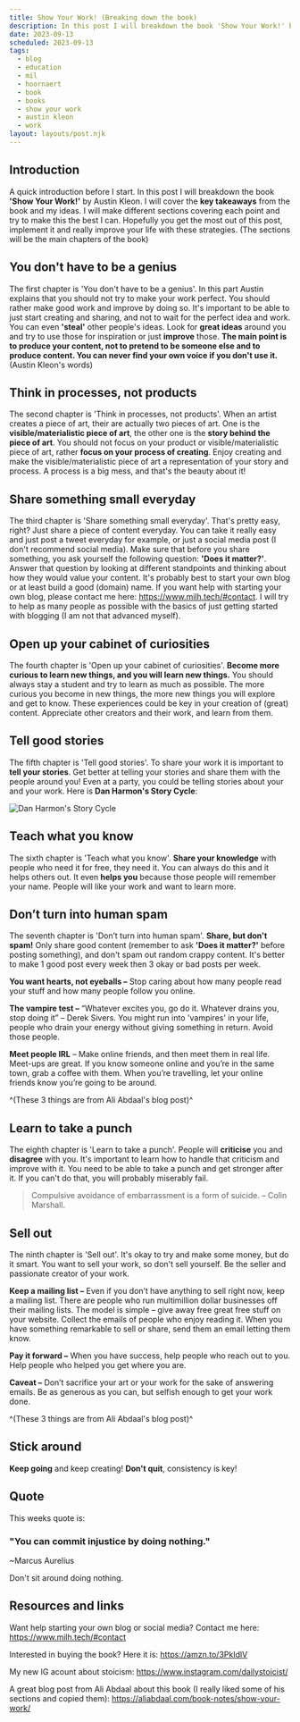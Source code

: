 ```yaml
---
title: Show Your Work! (Breaking down the book)
description: In this post I will breakdown the book 'Show Your Work!' by Austin Kleon
date: 2023-09-13
scheduled: 2023-09-13
tags:
  - blog
  - education
  - mil
  - hoornaert
  - book
  - books
  - show your work
  - austin kleon
  - work
layout: layouts/post.njk
---
```

## Introduction

A quick introduction before I start. In this post I will breakdown the book **'Show Your Work!'** by Austin Kleon. I will cover the **key takeaways** from the book and my ideas. I will make different sections covering each point and try to make this the best I can. Hopefully you get the most out of this post, implement it and really improve your life with these strategies. (The sections will be the main chapters of the book)

## You don't have to be a genius

The first chapter is 'You don't have to be a genius'. In this part Austin explains that you should not try to make your work perfect. You should rather make good work and improve by doing so. It's important to be able to just start creating and sharing, and not to wait for the perfect idea and work. You can even **'steal'** other people's ideas. Look for **great ideas** around you and try to use those for inspiration or just **improve** those. **The main point is to produce your content, not to pretend to be someone else and to produce content. You can never find your own voice if you don't use it.** (Austin Kleon's words)

## Think in processes, not products

The second chapter is 'Think in processes, not products'. When an artist creates a piece of art, their are actually two pieces of art. One is the **visible/materialistic piece of art**, the other one is the **story behind the piece of art**. You should not focus on your product or visible/materialistic piece of art, rather **focus on your process of creating**. Enjoy creating and make the visible/materialistic piece of art a representation of your story and process. A process is a big mess, and that's the beauty about it!

## Share something small everyday

The third chapter is 'Share something small everyday'. That's pretty easy, right? Just share a piece of content everyday. You can take it really easy and just post a tweet everyday for example, or just a social media post (I don't recommend social media). Make sure that before you share something, you ask yourself the following question: **'Does it matter?'**. Answer that question by looking at different standpoints and thinking about how they would value your content. It's probably best to start your own blog or at least build a good (domain) name. If you want help with starting your own blog, please contact me here: https://www.milh.tech/#contact. I will try to help as many people as possible with the basics of just getting started with blogging (I am not that advanced myself).

## Open up your cabinet of curiosities

The fourth chapter is 'Open up your cabinet of curiosities'.
**Become more curious to learn new things, and you will learn new things.**
You should always stay a student and try to learn as much as possible. The more curious you become in new things, the more new things you will explore and get to know. These experiences could be key in your creation of (great) content. Appreciate other creators and their work, and learn from them.

## Tell good stories

The fifth chapter is 'Tell good stories'.  To share your work it is important to **tell your stories**. Get better at telling your stories and share them with the people around you! Even at a party, you could be telling stories about your and your work. Here is **Dan Harmon's Story Cycle**:

![Dan Harmon's Story Cycle](https://aliabdaal.com/wp-content/uploads/2023/01/show-your-work-book-image.jpeg)

## Teach what you know

The sixth chapter is 'Teach what you know'. **Share your knowledge** with people who need it for free, they need it. You can always do this and it helps others out. It even **helps you** because those people will remember your name. People will like your work and want to learn more.

## Don’t turn into human spam

The seventh chapter is 'Don’t turn into human spam'. **Share, but don't spam!** Only share good content (remember to ask **'Does it matter?'** before posting something), and don't spam out random crappy content. It's better to make 1 good post every week then 3 okay or bad posts per week.

**You want hearts, not eyeballs –** Stop caring about how many people read your stuff and how many people follow you online.

**The vampire test –** “Whatever excites you, go do it. Whatever drains you, stop doing it” – Derek Sivers. You might run into 'vampires' in your life, people who drain your energy without giving something in return. Avoid those people.

**Meet people IRL** – Make online friends, and then meet them in real life. Meet-ups are great. If you know someone online and you’re in the same town, grab a coffee with them. When you’re travelling, let your online friends know you’re going to be around.

^(These 3 things are from Ali Abdaal's blog post)^

## Learn to take a punch

The eighth chapter is 'Learn to take a punch'. People will **criticise** you and **disagree** with you. It's important to learn how to handle that criticism and improve with it. You need to be able to take a punch and get stronger after it. If you can't do that, you will probably miserably fail.

> Compulsive avoidance of embarrassment is a form of suicide. – Colin Marshall.

## Sell out

The ninth chapter is 'Sell out'.  It's okay to try and make some money, but do it smart. You want to sell your work, so don't sell yourself. Be the seller and passionate creator of your work. 

**Keep a mailing list –** Even if you don’t have anything to sell right now, keep a mailing list. There are people who run multimillion dollar businesses off their mailing lists. The model is simple – give away free great free stuff on your website. Collect the emails of people who enjoy reading it. When you have something remarkable to sell or share, send them an email letting them know.

**Pay it forward –** When you have success, help people who reach out to you. Help people who helped you get where you are.

**Caveat –** Don’t sacrifice your art or your work for the sake of answering emails. Be as generous as you can, but selfish enough to get your work done.

^(These 3 things are from Ali Abdaal's blog post)^

## Stick around

**Keep going** and keep creating! **Don't quit**, consistency is key!

## Quote

This weeks quote is:

### "You can commit injustice by doing nothing."
~Marcus Aurelius

Don't sit around doing nothing. 

## Resources and links

Want help starting your own blog or social media? Contact me here: https://www.milh.tech/#contact

Interested in buying the book? Here it is: https://amzn.to/3PkIdlV

My new IG acount about stoicism: https://www.instagram.com/dailystoicist/

A great blog post from Ali Abdaal about this book (I really liked some of his sections and copied them): https://aliabdaal.com/book-notes/show-your-work/

